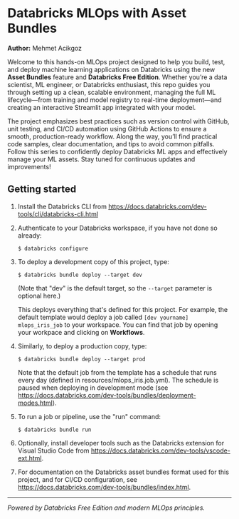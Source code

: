 # Databricks MLOps with Asset Bundles

**Author:** Mehmet Acikgoz

Welcome to this hands-on MLOps project designed to help you build, test, and deploy machine learning applications on Databricks using the new **Asset Bundles** feature and **Databricks Free Edition**. Whether you’re a data scientist, ML engineer, or Databricks enthusiast, this repo guides you through setting up a clean, scalable environment, managing the full ML lifecycle—from training and model registry to real-time deployment—and creating an interactive Streamlit app integrated with your model.

The project emphasizes best practices such as version control with GitHub, unit testing, and CI/CD automation using GitHub Actions to ensure a smooth, production-ready workflow. Along the way, you’ll find practical code samples, clear documentation, and tips to avoid common pitfalls. Follow this series to confidently deploy Databricks ML apps and effectively manage your ML assets. Stay tuned for continuous updates and improvements!


## Getting started

1. Install the Databricks CLI from https://docs.databricks.com/dev-tools/cli/databricks-cli.html

2. Authenticate to your Databricks workspace, if you have not done so already:
    ```
    $ databricks configure
    ```

3. To deploy a development copy of this project, type:
    ```
    $ databricks bundle deploy --target dev
    ```
    (Note that "dev" is the default target, so the `--target` parameter
    is optional here.)

    This deploys everything that's defined for this project.
    For example, the default template would deploy a job called
    `[dev yourname] mlops_iris_job` to your workspace.
    You can find that job by opening your workpace and clicking on **Workflows**.

4. Similarly, to deploy a production copy, type:
   ```
   $ databricks bundle deploy --target prod
   ```

   Note that the default job from the template has a schedule that runs every day
   (defined in resources/mlops_iris.job.yml). The schedule
   is paused when deploying in development mode (see
   https://docs.databricks.com/dev-tools/bundles/deployment-modes.html).

5. To run a job or pipeline, use the "run" command:
   ```
   $ databricks bundle run
   ```
6. Optionally, install developer tools such as the Databricks extension for Visual Studio Code from
   https://docs.databricks.com/dev-tools/vscode-ext.html.

7. For documentation on the Databricks asset bundles format used
   for this project, and for CI/CD configuration, see
   https://docs.databricks.com/dev-tools/bundles/index.html.


---
*Powered by Databricks Free Edition and modern MLOps principles.*  



